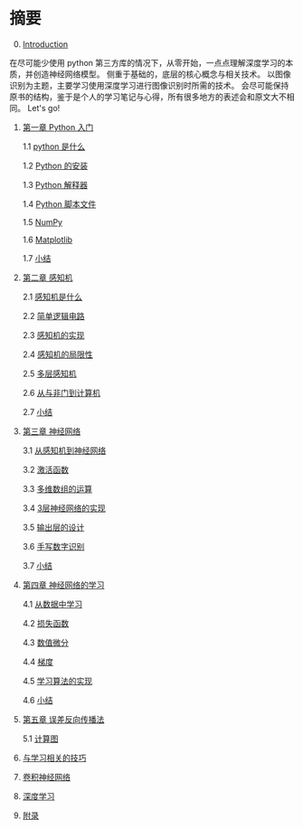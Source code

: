# 摘要
 
0. [Introduction](README.md)

在尽可能少使用 python 第三方库的情况下，从零开始，一点点理解深度学习的本质，并创造神经网络模型。
侧重于基础的，底层的核心概念与相关技术。
以图像识别为主题，主要学习使用深度学习进行图像识别时所需的技术。
会尽可能保持原书的结构，鉴于是个人的学习笔记与心得，所有很多地方的表述会和原文大不相同。
Let's go!

1. [第一章 Python 入门](Chapter1/1.md)

	1.1 [python 是什么](Chapter1/1_1.md)

	1.2 [Python 的安装](Chapter1/1_2.md)

	1.3 [Python 解释器](Chapter1/1_3.md)

	1.4 [Python 脚本文件](Chapter1/1_4.md)

	1.5 [NumPy](Chapter1/1_5.md)

	1.6 [Matplotlib](Chapter1/1_6.md)

	1.7 [小结](Chapter1/1_7.md)

2. [第二章 感知机](Chapter2/2.md)
   
	 2.1 [感知机是什么](Chapter2/2_1.md)

	 2.2 [简单逻辑电路](Chapter2/2_2.md)

	 2.3 [感知机的实现](Chapter2/2_3.md)

	 2.4 [感知机的局限性](Chapter2/2_4.md)

	 2.5 [多层感知机](Chapter2/2_5.md)

	 2.6 [从与非门到计算机](Chapter2/2_6.md)

	 2.7 [小结](Chapter2/2_7.md)

3. [第三章 神经网络](Chapter3/3.md)

	 3.1 [从感知机到神经网络](Chapter3/3_1.md)

	 3.2 [激活函数](Chapter3/3_2.md)

	 3.3 [多维数组的运算](Chapter3/3_3.md)

	 3.4 [3层神经网络的实现](Chapter3/3_4.md)

	 3.5 [输出层的设计](Chapter3/3_5.md)

	 3.6 [手写数字识别](Chapter3/3_6.md)

	 3.7 [小结](Chapter3/3_7.md)

4. [第四章 神经网络的学习](Chapter4/4.md)
   
     4.1 [从数据中学习](Chapter4/4_1.md)

     4.2 [损失函数](Chapter4/4_2.md)

     4.3 [数值微分](Chapter4/4_3.md)

     4.4 [梯度](Chapter4/4_4.md)

     4.5 [学习算法的实现](Chapter4/4_5.md)

     4.6 [小结](Chapter4/4_6.md)

5. [第五章 误差反向传播法](第五章/5.md)
   
     5.1 [计算图]()

6. [与学习相关的技巧](第六章/6.md)
7. [卷积神经网络](第七章/7.md)
8. [深度学习](第八章/8.md)
9. [附录](附录/9.md)

